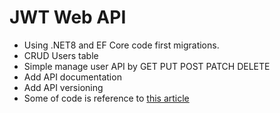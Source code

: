 # JWT Web API
* Using .NET8 and EF Core code first migrations.<br/>
* CRUD Users table<br/>
* Simple manage user API by GET PUT POST PATCH DELETE<br/>
* Add API documentation<br/>
* Add API versioning<br />
* Some of code is reference to [this article](https://medium.com/@codewithankitsahu/authentication-and-authorization-in-net-8-web-api-94dda49516ee)
